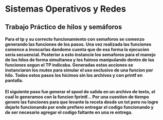 # Sistemas Operativos y Redes



## Trabajo Práctico de hilos y semáforos


#### Para el tp y su correcto funcionamiento con semaforos se comenzo generando las funciones de los pasos. Una vez realizada las funciones comence a invocarlas dandome cuenta que de esa forma la ejecucion seria secuencial. Posterior a esto instancie los semaforos para el manejo de los hilos de forma simultanea y los fuimos manipulando dentro de las funciones segun el TP indicaba. Generadas estas acciones se instanciaron los mutex para simular el uso exclusivo de una funcion por hilo. Todos estos pasos los hicimos sin los archivos y con printf en pantalla. 

#### El siguiente paso fue generar el spool de salida en un archivo de texto, el cual lo generamos con la funcion fprintf... Por una cuestion de tiempo genere las funciones para que levante la receta desde un txt pero no logre dejarlo funcionando por ende prefiero entregar el codigo funcionando y de ser necesario agregar el codigo faltante en una re entrega.


